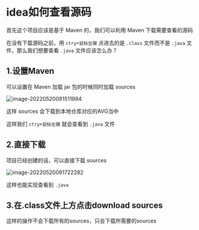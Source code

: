# idea如何查看源码

首先这个项目应该是基于 Maven 的，我们可以利用 Maven 下载需要查看的源码

在没有下载源码之前，用 `ctry+鼠标左键` 点进去的是 `.class` 文件而不是 `.java` 文件，那么我们想要查看 `.java` 文件应该怎么办？

## 1.设置Maven

可以设置在 Maven 加载 jar 包的时候同时加载 sources

![image-20220520091511994](https://raw.githubusercontent.com/walls1717/image/master/202210121942677.png)

这样 sources 会下载到本地仓库对应的AVG当中

这样我们 `ctry+鼠标左键` 就会查看到 `.java` 文件

## 2.直接下载

项目已经创建的话，可以直接下载 sources

![image-20220520091722282](https://raw.githubusercontent.com/walls1717/image/master/202210121942679.png)

这样也能实现查看到 `.java` 

## 3.在.class文件上方点击download sources

这样的操作不会下载所有的sources，只会下载所需要的sources